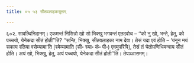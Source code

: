 ```yaml
---
title: ०५ ५३ सीतवलाहकसुत्तम्

---
```


६०२. सावत्थिनिदानम्। एकमन्तं निसिन्नो खो सो भिक्खु भगवन्तं एतदवोच – ‘‘को नु खो, भन्ते, हेतु, को पच्चयो, येनेकदा सीतं होती’’ति? ‘‘सन्ति, भिक्खु, सीतवलाहका नाम देवा। तेसं यदा एवं होति – ‘यंनून मयं सकाय रतिया वसेय्यामा’ति [रमेय्यामाति (सी॰ स्या॰ कं॰ पी॰) एवमुपरिपि], तेसं तं चेतोपणिधिमन्वाय सीतं होति। अयं खो, भिक्खु, हेतु, अयं पच्चयो, येनेकदा सीतं होती’’ति। तेपञ्ञासमम्।  

